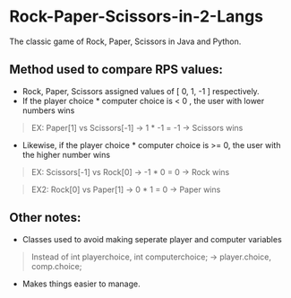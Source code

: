 # Rock-Paper-Scissors-in-2-Langs
The classic game of Rock, Paper, Scissors in Java and Python.

Method used to compare RPS values:
-
- Rock, Paper, Scissors assigned values of [ 0, 1, -1 ] respectively.
- If the player choice * computer choice is < 0 , the user with lower numbers wins
> EX: Paper[1] vs Scissors[-1] -> 1 * -1 = -1 -> Scissors wins
- Likewise, if the player choice * computer choice is >= 0, the user with the higher number wins
> EX: Scissors[-1] vs Rock[0] -> -1 * 0 = 0 -> Rock wins

> EX2: Rock[0] vs Paper[1] -> 0 * 1 = 0 -> Paper wins

Other notes:
-
- Classes used to avoid making seperate player and computer variables
> Instead of int playerchoice, int computerchoice; -> player.choice, comp.choice;

- Makes things easier to manage.
